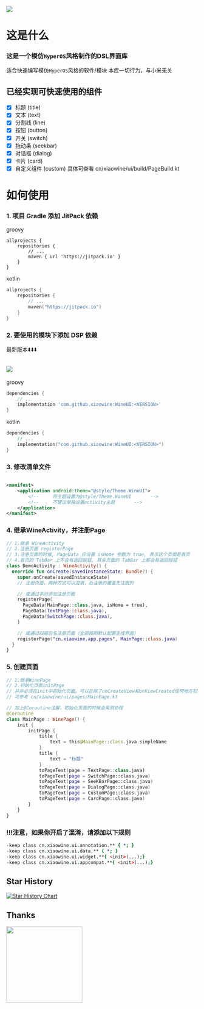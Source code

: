 ![](https://socialify.git.ci/xiaowine/WineUI/image?description=1&descriptionEditable=一个模仿`HyperOS`风格制作的DSL界面库&language=1&name=1&owner=1&theme=Auto)

# 这是什么

### 这是一个模仿`HyperOS`风格制作的DSL界面库
适合快速编写模仿`HyperOS`风格的软件/模块
本库一切行为，与小米无关

## 已经实现可快速使用的组件

- [x] 标题 (title)
- [x] 文本 (text)
- [x] 分割线 (line)
- [x] 按钮 (button)
- [x] 开关 (switch)
- [x] 拖动条 (seekbar)
- [x] 对话框 (dialog)
- [x] 卡片 (card)
- [x] 自定义组件 (custom)
  具体可查看 cn/xiaowine/ui/build/PageBuild.kt

# 如何使用

### 1. 项目 Gradle 添加 JitPack 依赖

groovy

```
allprojects {
    repositories {
        // ...
        maven { url 'https://jitpack.io' }
    }
}
```

kotlin

```kotlin
allprojects {
    repositories {
        // ...
        maven("https://jitpack.io")
    }
}
```

### 2. 要使用的模块下添加 DSP 依赖

最新版本⬇️⬇️⬇️

[![](https://jitpack.io/v/xiaowine/WineUI.svg)](https://jitpack.io/#xiaowine/WineUI/)
---
groovy

```groovy
dependencies {
    // ...
    implementation 'com.github.xiaowine:WineUI:<VERSION>'
}
```

kotlin

```kotlin
dependencies {
    // ...
    implementation("com.github.xiaowine:WineUI:<VERSION>")
}
```

### 3. 修改清单文件

```xml

<manifest>
    <application android:theme="@style/Theme.WineUI">
        <!--     将主题设置为@style/Theme.WineUI       -->
        <!--     不建议单独设置activity主题       -->
    </application>
</manifest>
```

### 4. 继承WineActivity，并注册Page

```kotlin
// 1.继承 WineActivity
// 2.注册页面 registerPage
// 3.注册页面的时候, PageData 应设置 isHome 参数为 true, 表示这个页面是首页
// 4.首页的 TabBar 上不会有返回按钮, 其余页面的 TabBar 上都会有返回按钮
class DemoActivity : WineActivity() {
  override fun onCreate(savedInstanceState: Bundle?) {
    super.onCreate(savedInstanceState)
    // 注册页面，两种方式可以混用，后注册的覆盖先注册的

    // 或通过手动添加注册页面
    registerPage(
      PageData(MainPage::class.java, isHome = true),
      PageData(TextPage::class.java),
      PageData(SwitchPage::class.java),
    )

    // 或通过扫描包名注册页面（全部按照默认配置生成界面）
    registerPage("cn.xiaowine.app.pages", MainPage::class.java)
  }
}
```

### 5. 创建页面

```kotlin
// 1.继承WinePage
// 2.初始化页面initPage
// 并非必须在init中初始化页面，可以在除了onCreateView和onViewCreated任何地方初始化页面，只需要加上一个reloadPage()方法
// 可参考 cn/xiaowine/ui/pages/MainPage.kt

// 加上@Coroutine注解，初始化页面的时候会采用协程
@Coroutine
class MainPage : WinePage() {
    init {
        initPage {
            title {
                text = this@MainPage::class.java.simpleName
            }
            title {
                text = "标题"
            }
            toPageText(page = TextPage::class.java)
            toPageText(page = SwitchPage::class.java)
            toPageText(page = SeeKBarPage::class.java)
            toPageText(page = DialogPage::class.java)
            toPageText(page = CustomPage::class.java)
            toPageText(page = CardPage::class.java)
        }
    }
}
```

### !!!注意，如果你开启了混淆，请添加以下规则

```pro
-keep class cn.xiaowine.ui.annotation.** { *; }
-keep class cn.xiaowine.ui.data.** { *; }
-keep class cn.xiaowine.ui.widget.**{ <init>(...);}
-keep class cn.xiaowine.ui.appcompat.**{ <init>(...);}
```

## Star History

[![Star History Chart](https://api.star-history.com/svg?repos=xiaowine/WineUI&type=Timeline)](https://star-history.com/#xiaowine/WineUI&Timeline)

## Thanks
[<img src="https://resources.jetbrains.com/storage/products/company/brand/logos/jb_beam.png" width="200"/>](https://www.jetbrains.com)
